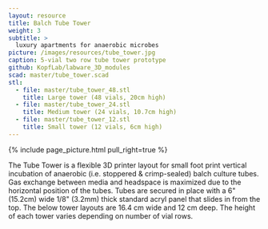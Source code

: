 ```yaml
---
layout: resource
title: Balch Tube Tower
weight: 3
subtitle: >
  luxury apartments for anaerobic microbes
picture: /images/resources/tube_tower.jpg
caption: 5-vial two row tube tower prototype
github: KopfLab/labware_3D_modules
scad: master/tube_tower.scad
stl:
  - file: master/tube_tower_48.stl
    title: Large tower (48 vials, 20cm high)
  - file: master/tube_tower_24.stl
    title: Medium tower (24 vials, 10.7cm high)
  - file: master/tube_tower_12.stl
    title: Small tower (12 vials, 6cm high)
---
```


{% include page_picture.html pull_right=true %}

The Tube Tower is a flexible 3D printer layout for small foot print vertical incubation of anaerobic (i.e. stoppered & crimp-sealed) balch culture tubes. Gas exchange between media and headspace is maximized due to the horizontal position of the tubes. Tubes are secured in place with a 6" (15.2cm) wide 1/8" (3.2mm) thick standard acryl panel that slides in from the top. The below tower layouts are 16.4 cm wide and 12 cm deep. The height of each tower varies depending on number of vial rows.
